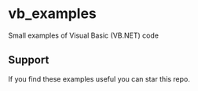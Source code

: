 # vb_examples
Small examples of Visual Basic (VB.NET) code

## Support
If you find these examples useful you can star this repo.